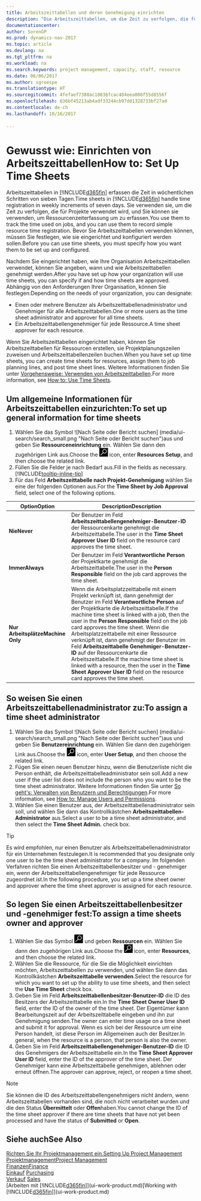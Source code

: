 ```yaml
---
title: Arbeitszeittabellen und deren Genehmigung einrichten
description: "Die Arbeitszeittabellen, um die Zeit zu verfolgen, die für Projekte verwendet wurde und Ressourcen verwendet wurde und halfen Ihnen mit Projektmanagement, der Stellenbesetzung und der Kapazität"
documentationcenter: 
author: SorenGP
ms.prod: dynamics-nav-2017
ms.topic: article
ms.devlang: na
ms.tgt_pltfrm: na
ms.workload: na
ms.search.keywords: project management, capacity, staff, resource
ms.date: 06/06/2017
ms.author: sgroespe
ms.translationtype: HT
ms.sourcegitcommit: 4fefaef7380ac10836fcac404eea006f55d8556f
ms.openlocfilehash: 636bf45213ab4adf33244cb97dd1328733bf27ad
ms.contentlocale: de-ch
ms.lasthandoff: 10/16/2017

---
```

# <a name="how-to-set-up-time-sheets"></a><span data-ttu-id="4b29c-103">Gewusst wie: Einrichten von Arbeitszeittabellen</span><span class="sxs-lookup"><span data-stu-id="4b29c-103">How to: Set Up Time Sheets</span></span>
<span data-ttu-id="4b29c-104">Arbeitszeittabellen in [!INCLUDE[d365fin](includes/d365fin_md.md)] erfassen die Zeit in wöchentlichen Schritten von sieben Tagen.</span><span class="sxs-lookup"><span data-stu-id="4b29c-104">Time sheets in [!INCLUDE[d365fin](includes/d365fin_md.md)] handle time registration in weekly increments of seven days.</span></span> <span data-ttu-id="4b29c-105">Sie verwenden sie, um die Zeit zu verfolgen, die für Projekte verwendet wird, und Sie können sie verwenden, um Ressourcenzeiterfassung um zu erfassen.</span><span class="sxs-lookup"><span data-stu-id="4b29c-105">You use them to track the time used on jobs, and you can use them to record simple resource time registration.</span></span> <span data-ttu-id="4b29c-106">Bevor Sie Arbeitszeittabellen verwenden können, müssen Sie festlegen, wie sie eingerichtet und konfiguriert werden sollen.</span><span class="sxs-lookup"><span data-stu-id="4b29c-106">Before you can use time sheets, you must specify how you want them to be set up and configured.</span></span>

<span data-ttu-id="4b29c-107">Nachdem Sie eingerichtet haben, wie Ihre Organisation Arbeitszeittabellen verwendet, können Sie angeben, wann und wie Arbeitszeittabellen genehmigt werden.</span><span class="sxs-lookup"><span data-stu-id="4b29c-107">After you have set up how your organization will use time sheets, you can specify if and how time sheets are approved.</span></span> <span data-ttu-id="4b29c-108">Abhängig von den Anforderungen Ihrer Organisation, können Sie festlegen:</span><span class="sxs-lookup"><span data-stu-id="4b29c-108">Depending on the needs of your organization, you can designate:</span></span>

* <span data-ttu-id="4b29c-109">Einen oder mehrere Benutzer als Arbeitszeittabellenadministrator und Genehmiger für alle Arbeitszeittabellen.</span><span class="sxs-lookup"><span data-stu-id="4b29c-109">One or more users as the time sheet administrator and approver for all time sheets.</span></span>
* <span data-ttu-id="4b29c-110">Ein Arbeitszeittabellengenehmiger für jede Ressource.</span><span class="sxs-lookup"><span data-stu-id="4b29c-110">A time sheet approver for each resource.</span></span>

<span data-ttu-id="4b29c-111">Wenn Sie Arbeitszeittabellen eingerichtet haben, können Sie Arbeitszeittabellen für Ressourcen erstellen, sie Projektplanungszeilen zuweisen und Arbeitszeittabellenzeilen buchen.</span><span class="sxs-lookup"><span data-stu-id="4b29c-111">When you have set up time sheets, you can create time sheets for resources, assign them to job planning lines, and post time sheet lines.</span></span> <span data-ttu-id="4b29c-112">Weitere Informationen finden Sie unter [Vorgehensweise: Verwenden von Arbeitszeittabellen](projects-how-use-time-sheets.md).</span><span class="sxs-lookup"><span data-stu-id="4b29c-112">For more information, see [How to: Use Time Sheets](projects-how-use-time-sheets.md).</span></span>

## <a name="to-set-up-general-information-for-time-sheets"></a><span data-ttu-id="4b29c-113">Um allgemeine Informationen für Arbeitszeittabellen einzurichten:</span><span class="sxs-lookup"><span data-stu-id="4b29c-113">To set up general information for time sheets</span></span>
1. <span data-ttu-id="4b29c-114">Wählen Sie das Symbol ![Nach Seite oder Bericht suchen] (media/ui-search/search_small.png "Nach Seite oder Bericht suchen")aus und geben Sie **Ressourceneinrichtung** ein. Wählen Sie dann den zugehörigen Link aus.</span><span class="sxs-lookup"><span data-stu-id="4b29c-114">Choose the ![Search for Page or Report](media/ui-search/search_small.png "Search for Page or Report icon") icon, enter **Resources Setup**, and then choose the related link.</span></span>  
2. <span data-ttu-id="4b29c-115">Füllen Sie die Felder je nach Bedarf aus.</span><span class="sxs-lookup"><span data-stu-id="4b29c-115">Fill in the fields as necessary.</span></span> [!INCLUDE[tooltip-inline-tip](includes/tooltip-inline-tip_md.md)]
3. <span data-ttu-id="4b29c-116">Für das Feld **Arbeitszeittabelle nach Projekt-Genehmigung** wählen Sie eine der folgenden Optionen aus.</span><span class="sxs-lookup"><span data-stu-id="4b29c-116">For the **Time Sheet by Job Approval** field, select one of the following options.</span></span>

| <span data-ttu-id="4b29c-117">Option</span><span class="sxs-lookup"><span data-stu-id="4b29c-117">Option</span></span> | <span data-ttu-id="4b29c-118">Description</span><span class="sxs-lookup"><span data-stu-id="4b29c-118">Description</span></span> |
| --- | --- |
| <span data-ttu-id="4b29c-119">**Nie**</span><span class="sxs-lookup"><span data-stu-id="4b29c-119">**Never**</span></span> |<span data-ttu-id="4b29c-120">Der Benutzer im Feld **Arbeitszeittabellengenehmiger-Benutzer-ID** der Ressourcenkarte genehmigt die Arbeitszeittabelle.</span><span class="sxs-lookup"><span data-stu-id="4b29c-120">The user in the **Time Sheet Approver User ID** field on the resource card approves the time sheet.</span></span> |
| <span data-ttu-id="4b29c-121">**Immer**</span><span class="sxs-lookup"><span data-stu-id="4b29c-121">**Always**</span></span> |<span data-ttu-id="4b29c-122">Der Benutzer im Feld **Verantwortliche Person** der Projektkarte genehmigt die Arbeitszeittabelle.</span><span class="sxs-lookup"><span data-stu-id="4b29c-122">The user in the **Person Responsible** field on the job card approves the time sheet.</span></span> |
| <span data-ttu-id="4b29c-123">**Nur Arbeitsplätze**</span><span class="sxs-lookup"><span data-stu-id="4b29c-123">**Machine Only**</span></span> |<span data-ttu-id="4b29c-124">Wenn die Arbeitsplatzzeittabelle mit einem Projekt verknüpft ist, dann genehmigt der Benutzer im Feld **Verantwortliche Person** auf der Projektkarte die Arbeitszeittabelle.</span><span class="sxs-lookup"><span data-stu-id="4b29c-124">If the machine time sheet is linked with a job, then the user in the **Person Responsible** field on the job card approves the time sheet.</span></span> <span data-ttu-id="4b29c-125">Wenn die Arbeitsplatzzeittabelle mit einer Ressource verknüpft ist, dann genehmigt der Benutzer im Feld **Arbeitszeittabelle Genehmiger-Benutzer-ID** auf der Ressourcenkarte die Arbeitszeittabelle.</span><span class="sxs-lookup"><span data-stu-id="4b29c-125">If the machine time sheet is linked with a resource, then the user in the **Time Sheet Approver User ID** field on the resource card approves the time sheet.</span></span> |

## <a name="to-assign-a-time-sheet-administrator"></a><span data-ttu-id="4b29c-126">So weisen Sie einen Arbeitszeittabellenadministrator zu:</span><span class="sxs-lookup"><span data-stu-id="4b29c-126">To assign a time sheet administrator</span></span>
1. <span data-ttu-id="4b29c-127">Wählen Sie das Symbol ![Nach Seite oder Bericht suchen] (media/ui-search/search_small.png "Nach Seite oder Bericht suchen")aus und geben Sie **Benutzereinrichtung** ein. Wählen Sie dann den zugehörigen Link aus.</span><span class="sxs-lookup"><span data-stu-id="4b29c-127">Choose the ![Search for Page or Report](media/ui-search/search_small.png "Search for Page or Report icon") icon, enter **User Setup**, and then choose the related link.</span></span>  
2. <span data-ttu-id="4b29c-128">Fügen Sie einen neuen Benutzer hinzu, wenn die Benutzerliste nicht die Person enthält, die Arbeitszeittabelleadministrator sein soll.</span><span class="sxs-lookup"><span data-stu-id="4b29c-128">Add a new user if the user list does not include the person who you want to be the time sheet administrator.</span></span> <span data-ttu-id="4b29c-129">Weitere Informationen finden Sie unter [So geht's: Verwalten von Benutzern und Berechtigungen](ui-how-users-permissions.md).</span><span class="sxs-lookup"><span data-stu-id="4b29c-129">For more information, see [How to: Manage Users and Permissions](ui-how-users-permissions.md).</span></span>
3. <span data-ttu-id="4b29c-130">Wählen Sie einen Benutzer aus, der Arbeitszeittabellenadministrator sein soll, und wählen Sie dann das Kontrollkästchen **Arbeitszeittabellen-Administrator** aus.</span><span class="sxs-lookup"><span data-stu-id="4b29c-130">Select a user to be a time sheet administrator, and then select the **Time Sheet Admin.** check box.</span></span>  

> [!TIP]  
>   <span data-ttu-id="4b29c-131">Es wird empfohlen, nur einen Benutzer als Arbeitszeittabellenadministrator für ein Unternehmen festzulegen.</span><span class="sxs-lookup"><span data-stu-id="4b29c-131">It is recommended that you designate only one user to be the time sheet administrator for a company.</span></span> <span data-ttu-id="4b29c-132">Im folgenden Verfahren richten Sie einen Arbeitszeittabellenbesitzer und - genehmiger ein, wenn der Arbeitszeittabellengenehmiger für jede Ressource zugeordnet ist.</span><span class="sxs-lookup"><span data-stu-id="4b29c-132">In the following procedure, you set up a time sheet owner and approver where the time sheet approver is assigned for each resource.</span></span>  

## <a name="to-assign-a-time-sheets-owner-and-approver"></a><span data-ttu-id="4b29c-133">So legen Sie einen Arbeitszeittabellenbesitzer und -genehmiger fest:</span><span class="sxs-lookup"><span data-stu-id="4b29c-133">To assign a time sheets owner and approver</span></span>
1. <span data-ttu-id="4b29c-134">Wählen Sie das Symbol ![Nach Seite oder Bericht suchen](media/ui-search/search_small.png "Nach Seite oder Bericht suchen") und geben **Ressourcen** ein. Wählen Sie dann den zugehörigen Link aus.</span><span class="sxs-lookup"><span data-stu-id="4b29c-134">Choose the ![Search for Page or Report](media/ui-search/search_small.png "Search for Page or Report icon") icon, enter **Resources**, and then choose the related link.</span></span>
2. <span data-ttu-id="4b29c-135">Wählen Sie die Ressource, für die Sie die Möglichkeit einrichten möchten, Arbeitszeittabellen zu verwenden, und wählen Sie dann das Kontrollkästchen **Arbeitszeittabelle verwenden**.</span><span class="sxs-lookup"><span data-stu-id="4b29c-135">Select the resource for which you want to set up the ability to use time sheets, and then select the **Use Time Sheet** check box.</span></span>  
3. <span data-ttu-id="4b29c-136">Geben Sie im Feld **Arbeitszeittabellenbesitzer-Benutzer-ID** die ID des Besitzers der Arbeitszeittabelle ein.</span><span class="sxs-lookup"><span data-stu-id="4b29c-136">In the **Time Sheet Owner User ID** field, enter the ID of the owner of the time sheet.</span></span> <span data-ttu-id="4b29c-137">Der Eigentümer kann Bearbeitungszeit auf der Arbeitszeittabelle eingeben und ihn zur Genehmigung senden.</span><span class="sxs-lookup"><span data-stu-id="4b29c-137">The owner can enter time usage on a time sheet and submit it for approval.</span></span> <span data-ttu-id="4b29c-138">Wenn es sich bei der Ressource um eine Person handelt, ist diese Person im Allgemeinen auch der Besitzer.</span><span class="sxs-lookup"><span data-stu-id="4b29c-138">In general, when the resource is a person, that person is also the owner.</span></span>  
4. <span data-ttu-id="4b29c-139">Geben Sie im Feld **Arbeitszeittabellengenehmiger-Benutzer-ID** die ID des Genehmigers der Arbeitszeittabelle ein.</span><span class="sxs-lookup"><span data-stu-id="4b29c-139">In the **Time Sheet Approver User ID** field, enter the ID of the approver of the time sheet.</span></span> <span data-ttu-id="4b29c-140">Der Genehmiger kann eine Arbeitszeittabelle genehmigen, ablehnen oder erneut öffnen.</span><span class="sxs-lookup"><span data-stu-id="4b29c-140">The approver can approve, reject, or reopen a time sheet.</span></span>  

> [!NOTE]  
>   <span data-ttu-id="4b29c-141">Sie können die ID des Arbeitszeittabellengenehmigers nicht ändern, wenn Arbeitszeittabellen vorhanden sind, die noch nicht verarbeitet wurden und die den Status **Übermittelt** oder **Offen**haben.</span><span class="sxs-lookup"><span data-stu-id="4b29c-141">You cannot change the ID of the time sheet approver if there are time sheets that have not yet been processed and have the status of **Submitted** or **Open**.</span></span>

## <a name="see-also"></a><span data-ttu-id="4b29c-142">Siehe auch</span><span class="sxs-lookup"><span data-stu-id="4b29c-142">See Also</span></span>
[<span data-ttu-id="4b29c-143">Richten Sie Ihr Projektmanagement ein.</span><span class="sxs-lookup"><span data-stu-id="4b29c-143">Setting Up Project Management</span></span>](projects-setup-projects.md)  
[<span data-ttu-id="4b29c-144">Projektmanagement</span><span class="sxs-lookup"><span data-stu-id="4b29c-144">Project Management</span></span>](projects-manage-projects.md)  
[<span data-ttu-id="4b29c-145">Finanzen</span><span class="sxs-lookup"><span data-stu-id="4b29c-145">Finance</span></span>](finance.md)  
<span data-ttu-id="4b29c-146">[Einkauf](purchasing-manage-purchasing.md)       </span><span class="sxs-lookup"><span data-stu-id="4b29c-146">[Purchasing](purchasing-manage-purchasing.md)       </span></span>  
<span data-ttu-id="4b29c-147">[Verkauf](sales-manage-sales.md)    </span><span class="sxs-lookup"><span data-stu-id="4b29c-147">[Sales](sales-manage-sales.md)    </span></span>  
<span data-ttu-id="4b29c-148">[Arbeiten mit [!INCLUDE[d365fin](includes/d365fin_md.md)]](ui-work-product.md)</span><span class="sxs-lookup"><span data-stu-id="4b29c-148">[Working with [!INCLUDE[d365fin](includes/d365fin_md.md)]](ui-work-product.md)</span></span>  


